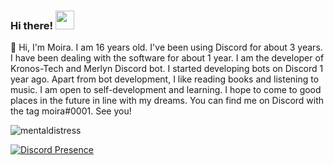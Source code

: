 ### Hi there! <img src = "https://cdn.discordapp.com/emojis/859387292904980480.gif?v=1" high="20px" width="30px">


🌠 Hi, I'm Moira. I am 16 years old. I've been using Discord for about 3 years. I have been dealing with the software for about 1 year. I am the developer of Kronos-Tech and Merlyn Discord bot. I started developing bots on Discord 1 year ago. Apart from bot development, I like reading books and listening to music. I am open to self-development and learning. I hope to come to good places in the future in line with my dreams. You can find me on Discord with the tag moira#0001. See you!

<img src="https://komarev.com/ghpvc/?username=crawlerparty&label=Number%20Visitors&color=000e27" alt="mentaldistress" />


[![Discord Presence](https://lanyard-profile-readme.vercel.app/api/620600867816734742?theme=dark&bg=000e27&animated=true&hideDiscrim=false&borderRadius=20px)](https://discord.com/users/620600867816734742)
